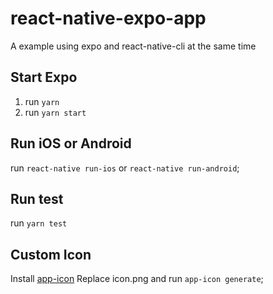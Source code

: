 # react-native-expo-app
A example using expo and react-native-cli at the same time

## Start Expo

1.  run `yarn`
2.  run `yarn start`

## Run iOS or Android

run `react-native run-ios` or `react-native run-android`;

## Run test

run `yarn test`

## Custom Icon

Install [app-icon](https://www.npmjs.com/package/app-icon)
Replace icon.png and run `app-icon generate`;
